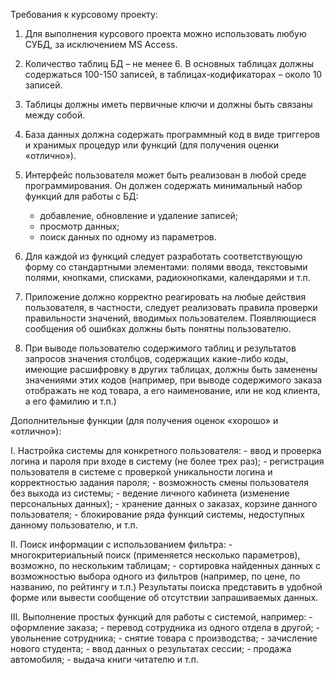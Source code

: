 Требования к курсовому проекту:


1.	Для выполнения курсового проекта можно использовать любую
	СУБД, за исключением MS Access.

2.	Количество таблиц БД – не менее 6. В основных таблицах
	должны содержаться 100-150 записей, в таблицах-кодификаторах –
	около 10 записей.

3.	Таблицы должны иметь первичные ключи и должны быть
	связаны между собой.

4.	База данных должна содержать программный код в виде
	триггеров и хранимых процедур или функций (для получения
	оценки «отлично»).

5.	Интерфейс пользователя может быть реализован в любой среде
	программирования. Он должен содержать минимальный набор
	функций для работы с БД:
	- добавление, обновление и удаление записей;
	- просмотр данных;
	- поиск данных по одному из параметров.

6.	Для каждой из функций следует разработать соответствующую
	форму со стандартными элементами: полями ввода, текстовыми
	полями, кнопками, списками, радиокнопками, календарями и т.п.

7.	Приложение должно корректно реагировать на любые действия
	пользователя, в частности, следует реализовать правила проверки
	правильности значений, вводимых пользователем. Появляющиеся
	сообщения об ошибках должны быть понятны пользователю.

8.	При выводе пользователю содержимого таблиц и результатов
	запросов значения столбцов, содержащих какие-либо коды,
	имеющие расшифровку в других таблицах, должны быть заменены
	значениями этих кодов (например, при выводе содержимого заказа
	отображать не код товара, а его наименование, или не код клиента,
	а его фамилию и т.п.)


Дополнительные функции (для получения оценок «хорошо» и
«отлично»):

I.	Настройка системы для конкретного пользователя:
	- ввод и проверка логина и пароля при входе в систему (не
	более трех раз);
	- регистрация пользователя в системе с проверкой
	уникальности логина и корректностью задания пароля;
	- возможность смены пользователя без выхода из системы;
	- ведение личного кабинета (изменение персональных данных);
	- хранение данных о заказах, корзине данного пользователя;
	- блокирование ряда функций системы, недоступных данному
	пользователю, и т.п.

II. Поиск информации с использованием фильтра:
	- многокритериальный поиск (применяется несколько
	параметров), возможно, по нескольким таблицам;
	- сортировка найденных данных с возможностью выбора
	одного из фильтров (например, по цене, по названию, по
	рейтингу и т.п.)
	Результаты поиска представить в удобной форме или вывести
	сообщение об отсутствии запрашиваемых данных.

III.	Выполнение простых функций для работы с системой,
	например:
	- оформление заказа;
	- перевод сотрудника из одного отдела в другой;
	- увольнение сотрудника;
	- снятие товара с производства;
	- зачисление нового студента;
	- ввод данных о результатах сессии;
	- продажа автомобиля;
	- выдача книги читателю и т.п.
